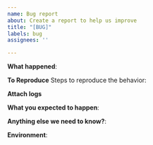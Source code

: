 ```yaml
---
name: Bug report
about: Create a report to help us improve
title: "[BUG]"
labels: bug
assignees: ''

---
```


**What happened**:
<!--
 Include log lines if possible
 -->

**To Reproduce**
Steps to reproduce the behavior:

**Attach logs**

**What you expected to happen**:

**Anything else we need to know?**:

**Environment**:
<!--
Please include config.yaml and your request
-->
